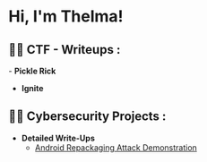 <h1>Hi, I'm Thelma! </h1>

<h2>👨‍💻 CTF - Writeups :</h2>
- <b>Pickle Rick</b>

- <b>Ignite</b>

<h2>👨‍💻 Cybersecurity Projects :</h2>

- <b> Detailed Write-Ups </b>
  - [Android Repackaging Attack Demonstration](https://github.com/ThelmaLobo/Android_Repackaging_Attack_Demo)


<!--
**joshmadakor1/joshmadakor1** is a ✨ _special_ ✨ repository because its `README.md` (this file) appears on your GitHub profile.


